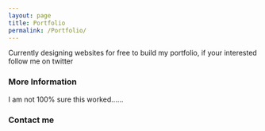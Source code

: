 ```yaml
---
layout: page
title: Portfolio
permalink: /Portfolio/
---
```


Currently designing websites for free to build my portfolio, if your interested follow me on twitter


### More Information

I am not 100% sure this worked......

### Contact me

[](mailto:email@domain.com)